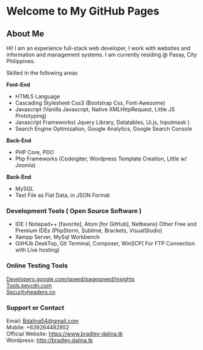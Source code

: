 <h1 class="project-welcome text-center">Welcome to My GitHub Pages</h1>


## About Me

Hi! I am an experience full-stack web developer, I work with websites and information and management systems. I am currently residing @ Pasay, City Philippines.

 Skilled in the following areas

<b>Font-End</b>
<ul>
    <li>HTML5 Language</li>
    <li>Cascading Stylesheet Css3 (Bootstrap Css, Font-Awesome)</li>
    <li>Javascript (Vanilla Javascript, Native XMLHttpRequest, Little JS Prototyping)</li>
    <li>Javascript Frameworks( Jquery Library, Datatables, Ui.js, Inputmask )</li>
    <li>Search Engine Optimization, Google Analytics, Google Search Console</li>
</ul>

<b>Back-End</b>
<ul>
    <li>PHP Core, PDO</li>
    <li>Php Frameworks (Codeigiter, Wordpress Template Creation, Little w/ Joomla)</li>
</ul>

<b>Back-End</b>
<ul>
    <li>MySQL</li>
    <li>Text File as Flat Data, in JSON Format</li>
</ul>


### Development Tools ( Open Source Software )

<ul>
    <li>IDE ( Notepad++ [favorite], Atom [for GitHub], Netbeans) Other Free and Premium IDEs (PhpStorm, Sublime, Brackets, VisualStudio)</li>
    <li>Xampp Server, MySql Workbench</li>
    <li>GitHUb DeskTop, Git Terminal, Composer, WinSCP( For FTP Connection with Live hosting)</li>
</ul>



### Online Testing Tools

<a href ="https://developers.google.com/speed/pagespeed/insights/?url=https%3A%2F%2Fbdalina54.github.io%2F">Developers.google.com/speed/pagespeed/insights</a><br/>
<a href ="https://tools.keycdn.com/curl">Tools.keycdn.com</a><br/>
<a href ="https://securityheaders.com/?q=https%3A%2F%2Fwww.bradley-dalina.tk&followRedirects=on">Securityheaders.co</a>

### Support or Contact

Email: <a href="mailto: bdalina54@gmail.com">Bdalina54@gmail.com</a><br/>
Mobile: +639264482952<br/>
Official Website: https://www.bradley-dalina.tk<br/>
Wordpress: http://bradley.dalina.tk<br/>

<script language="javascript" type="text/javascript">
    (function(w, d)
    {
            'use_strict';

            /* Logic here */

            var $head = document.getElementsByTagName('head')[0];
            var $style = d.createElement('link');

            $style.setAttribute('id', 'bradley-dalina-css');
            $style.setAttribute('type', 'text/css');
            $style.setAttribute('rel', 'stylesheet');
            $style.setAttribute('href', 'assets/css/bradley-dalina.css');

            $head.appendChild($style);

            var $body = document.getElementsByTagName('body')[0];
            var $script = d.createElement('script');

            $script.setAttribute('id', 'bradley-dalina-js');
            $script.setAttribute('type', 'text/javascript');
            $script.setAttribute('langugae', 'javascript');
            $script.setAttribute('src', 'assets/js/bradley-dalina.js');

            $body.appendChild($script);


    })(window, document);
</script>
